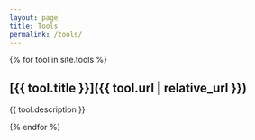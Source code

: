 ```yaml
---
layout: page
title: Tools
permalink: /tools/
---
```


{% for tool in site.tools %}
## [{{ tool.title }}]({{ tool.url | relative_url }})

{{ tool.description }}


{% endfor %} 